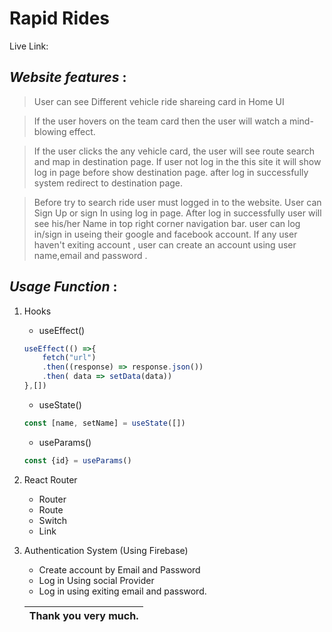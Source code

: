 # __Rapid Rides__
Live Link: 

## **_Website features_** :

> User can see Different vehicle ride shareing card in Home UI 

> If the user hovers on the team card then the user will watch a mind-blowing effect.

> If the user clicks the any vehicle card, the user will see route search and map in destination page. If user not log in the this site it will show log in page before show destination page. after log in successfully system redirect to destination page.
    
> Before try to search ride user must logged in to the website. User can Sign Up or sign In using log in page. After log in successfully user will see his/her Name in top right corner navigation bar. user can log in/sign in useing their google and facebook account. If any user haven't exiting account , user can create an account using user name,email and password .


## **_Usage Function_** :
1. Hooks 
    * useEffect()
    ```js
    useEffect(() =>{
        fetch("url")
        .then((response) => response.json())
        .then( data => setData(data))
    },[])
    ```
    * useState()
    ```js
    const [name, setName] = useState([])
    ```
    * useParams()
    ```js
    const {id} = useParams()
    ```
2. React Router
    * Router
    * Route
    * Switch
    * Link

3. Authentication System (Using Firebase)
    * Create account by Email and Password
    * Log in Using social Provider
    * Log in using exiting email and password.
    
    | Thank you very much. |
    | ------------- |